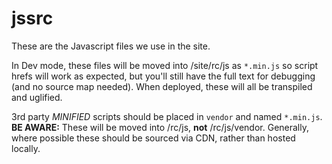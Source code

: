 # jssrc

These are the Javascript files we use in the site.

In Dev mode, these files will be moved into /site/rc/js as `*.min.js` so script
hrefs will work as expected, but you'll still have the full text for debugging
(and no source map needed). When deployed, these will all be transpiled and
uglified.

3rd party *MINIFIED* scripts should be placed in `vendor` and named `*.min.js`.
**BE AWARE:** These will be moved into /rc/js, **not** /rc/js/vendor. Generally,
where possible these should be sourced via CDN, rather than hosted locally.
